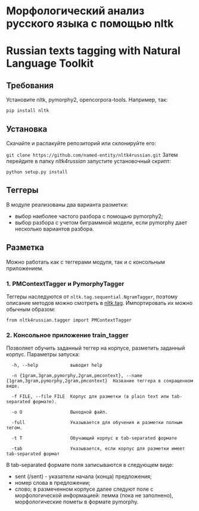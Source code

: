 # Морфологический анализ русского языка с помощью nltk
# Russian texts tagging with Natural Language Toolkit

## Требования
Установите nltk, pymorphy2, opencorpora-tools. Например, так:

`pip install nltk`

## Установка
Скачайте и распакуйте репозиторий или склонируйте его:

`git clone https://github.com/named-entity/nltk4russian.git`
Затем перейдите в папку *nltk4russian* запустите установочный скрипт:

`python setup.py install`

## Теггеры
В модуле реализованы два варианта разметки:
- выбор наиболее частого разбора с помощью pymorphy2;
- выбор разбора с учетом биграммной модели, если pymorphy дает несколько вариантов разбора.

## Разметка

Можно работать как с теггерами модуля, так и с консольным приложением.

### 1. PMContextTagger и PymorphyTagger

Теггеры наследуются от `nltk.tag.sequential.NgramTagger`, поэтому описание методов можно смотреть в [nltk.tag](http://www.nltk.org/api/nltk.tag.html).
Импортировать их можно обычным образом:

`from nltk4russian.tagger import PMContextTagger`

### 2. Консольное приложение train_tagger

Позволяет обучить заданный теггер на корпусе, разметить заданный корпус.
Параметры запуска:

`  -h, --help            выводит help`

`  -n {1gram,3gram,pymorphy,2gram,pmcontext}, --name {1gram,3gram,pymorphy,2gram,pmcontext}  Название теггера в сокращенном виде.`
                        
`  -f FILE, --file FILE  Корпус для разметки (в plain text или tab-separated формате).`
  
`  -o O                  Выходной файл.`
  
`  -full                 Указывается для обучения и разметки полным тегом.`
  
`  -t T                  Обучающий корпус в tab-separated формате`
  
`  -tab                  Указывается, если корпус для разметки имеет tab-separated формат`
  
В tab-separated формате поля записываются в следующем виде:

- sent (/sent) - указатели начала (конца) предложения;
- номер слова в предложении;
- слово;
в размеченном корпусе далее следуют поле с морфологической информацией: лемма (пока не заполнено), морфологические пометы в формате pymorphy.
